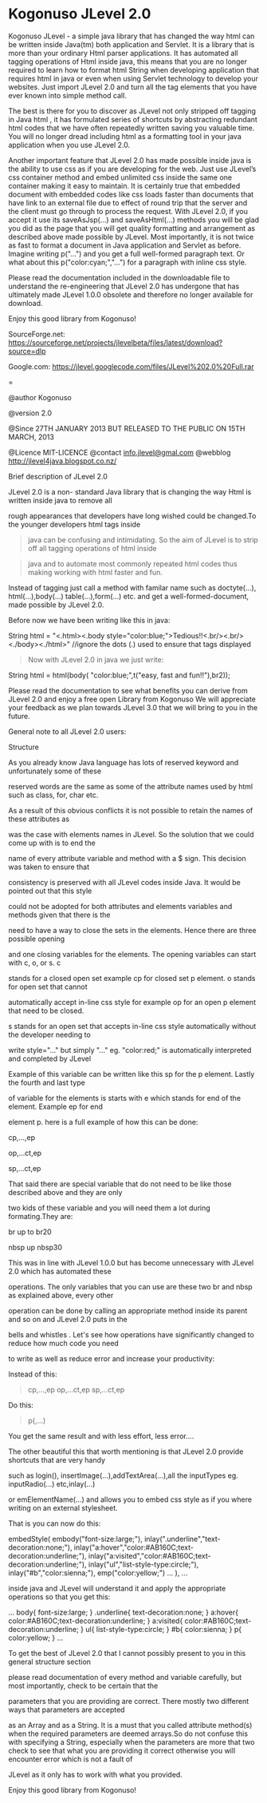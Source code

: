 # Kogonuso JLevel 2.0 #
Kogonuso JLevel - a simple java library that has changed the way html can be written inside Java(tm) both application and Servlet.
It is a library that is more than your ordinary Html parser applications. It has automated all tagging operations of Html inside java, this means that you are no longer required to learn how to format html String when developing application that requires html in java or even when using Servlet technology to develop your websites. Just import JLevel 2.0 and turn all the tag elements that you have ever known into simple method call.

The best is there for you to discover as JLevel not only stripped off tagging in Java html , it has formulated series of shortcuts by abstracting redundant html codes that we have often repeatedly written saving you valuable time.
You will no longer dread including html as a formatting tool in your java application when you use JLevel 2.0.

Another important feature that JLevel 2.0 has made possible inside java is the ability to use css as if you are developing for the web. Just use JLevel’s css container method and embed unlimited css inside the same one container making it easy to maintain. It is certainly true that embedded document with embedded codes like css loads faster than documents that have link to an external file due to effect of round trip that the server and the client must go through to process the request. With JLevel 2.0, if you accept it use its saveAsJsp(...) and saveAsHtml(...) methods you will be glad you did as the page that you will get quality formatting and arrangement as described above made possible by JLevel. Most importantly, it is not twice as fast to format a document in Java application and Servlet as before. Imagine writing p("...") and you get a full well-formed paragraph text. Or what about this p("color:cyan;","...") for a paragraph with inline css style.

Please read the documentation included in the downloadable file to understand the re-engineering that JLevel 2.0 has undergone that has ultimately made JLevel 1.0.0 obsolete and therefore no longer available for download.

Enjoy this good library from Kogonuso!


SourceForge.net: https://sourceforge.net/projects/jlevelbeta/files/latest/download?source=dlp

Google.com: https://jlevel.googlecode.com/files/JLevel%202.0%20Full.rar



=

@author Kogonuso

@version 2.0

@Since 27TH JANUARY 2013 BUT RELEASED TO THE PUBLIC ON 15TH MARCH, 2013

@Licence MIT-LICENCE
@contact info.jlevel@gmal.com
@webblog http://jlevel4java.blogspot.co.nz/

Brief description of JLevel 2.0

JLevel 2.0 is a non- standard Java library that is changing the way Html is written inside java to remove all

rough appearances that developers have long wished could be changed.To the younger developers html tags inside

> java can be confusing and intimidating. So the aim of JLevel is to strip off all tagging operations of html inside

> java and to automate most commonly repeated html codes thus making working with html faster and fun.

Instead of tagging just call a method with familar name such as doctyte(...), html(...),body(...) table(...),form(...) etc. and get a well-formed-document, made possible by JLevel 2.0.

Before now we have been writing like this in java:

String html = "<.html><.body style=\"color:blue;\">Tedious!!<.br/><.br/><./body><./html>"
//ignore the dots (.) used to ensure that tags displayed

> Now with JLevel 2.0 in java we just write:

String html = html(body( "color:blue;",t("easy, fast and fun!!"),br2));

Please read the documentation to see what benefits you can derive from JLevel 2.0 and enjoy a free open Library from Kogonuso
We will appreciate your feedback as we plan towards JLevel 3.0 that we will bring to you in the future.

General note to all JLevel 2.0 users:

Structure

As you already know Java language has lots of reserved keyword and unfortunately some of these

reserved words are the same as some of the attribute names used by html such as class, for, char etc.

As a result of this obvious conflicts it is not possible to retain the names of these attributes as

was the case with elements names in JLevel. So the solution that we could come up with is to end the

name of every attribute variable and method with a $ sign. This decision was taken to ensure that

consistency is preserved with all JLevel codes inside Java. It would be pointed out that this style

could not be adopted for both attributes and elements variables and methods given that there is the

need to have a way to close the sets in the elements. Hence there are three possible opening

and one closing variables for the elements. The opening variables can start with c, o, or s. c

stands for a closed open set example cp for closed set p element. o stands for open set that cannot

automatically accept in-line css style for example op for an open p element that need to be closed.

s stands for an open set that accepts in-line css style automatically without the developer needing to

write style="..." but simply "..." eg. "color:red;" is automatically interpreted and completed by JLevel

Example of this variable can be written like this sp for the p element. Lastly the fourth and last type

of variable for the elements is starts with e which stands for end of the element. Example ep for end

element p. here is a full example of how this can be done:

cp,...,ep

op,...ct,ep

sp,...ct,ep

That said there are special variable that do not need to be like those described above and they are only

two kids of these variable and you will need them a lot during formating.They are:

br up to br20

nbsp up nbsp30

This was in line with JLevel 1.0.0 but has become unnecessary with JLevel 2.0 which has automated these

operations. The only variables that you can use are these two br and nbsp as explained above, every other

operation can be done by calling an appropriate method inside its parent and so on and JLevel 2.0 puts in the

bells and whistles . Let's see how operations have significantly changed to reduce how much code you need

to write as well as reduce error and increase your productivity:

Instead of this:

> cp,...,ep
> op,...ct,ep
> sp,...ct,ep

Do this:

> p(,...)

You get the same result and with less effort, less error....

The other beautiful this that worth mentioning is that JLevel 2.0 provide shortcuts that are very handy

such as login(), insertImage(...),addTextArea(...),all the inputTypes eg. inputRadio(...) etc,inlay(...)

or emElementName(...) and allows you to embed css style as if you where writing on an external stylesheet.

That is you can now do this:



embedStyle(
embody("font-size:large;"),
inlay(".underline","text-decoration:none;"),
inlay("a:hover","color:#AB160C;text-decoration:underline;"),
inlay("a:visited","color:#AB160C;text-decoration:underline;"),
inlay("ul","list-style-type:circle;"),
inlay("#b","color:sienna;"),
emp("color:yellow;")
...
),
...

inside java and JLevel will understand it and apply the appropriate operations so that you get this:


...
body{
font-size:large;
}
.underline{
text-decoration:none;
}
a:hover{
color:#AB160C;text-decoration:underline;
}
a:visited{
color:#AB160C;text-decoration:underline;
}
ul{
list-style-type:circle;
}
#b{
color:sienna;
}
p{
color:yellow;
}
...

To get the best of JLevel 2.0 that I cannot possibly present to you in this general structure section

please read documentation of every method and variable carefully, but most importantly, check to be certain that the

parameters that you are providing are correct. There mostly two different ways that parameters are accepted

as an Array and as a String. It is a must that you called attribute method(s) when the required parameters are
deemed arrays.So do not confuse this with specifying a String, especially when the parameters are more that two
check to see that what you are providing it correct otherwise you will encounter error which is not a fault of

JLevel as it only has to work with what you provided.

Enjoy this good library from Kogonuso!